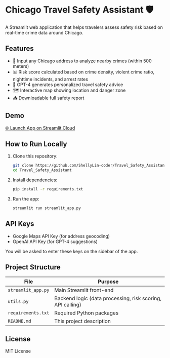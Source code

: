 # Chicago Travel Safety Assistant 🛡️

A Streamlit web application that helps travelers assess safety risk based on real-time crime data around Chicago.

## Features

- 📍 Input any Chicago address to analyze nearby crimes (within 500 meters)
- 📊 Risk score calculated based on crime density, violent crime ratio, nighttime incidents, and arrest rates
- 🧠 GPT-4 generates personalized travel safety advice
- 🗺️ Interactive map showing location and danger zone
- 📥 Downloadable full safety report

## Demo

[🌐 Launch App on Streamlit Cloud](https://share.streamlit.io/your-app-link)

## How to Run Locally

1. Clone this repository:
    ```bash
    git clone https://github.com/ShellyLin-coder/Travel_Safety_Assistant.git
    cd Travel_Safety_Assistant
    ```

2. Install dependencies:
    ```bash
    pip install -r requirements.txt
    ```

3. Run the app:
    ```bash
    streamlit run streamlit_app.py
    ```

## API Keys

- Google Maps API Key (for address geocoding)
- OpenAI API Key (for GPT-4 suggestions)

You will be asked to enter these keys on the sidebar of the app.

## Project Structure

| File | Purpose |
|-----|---------|
| `streamlit_app.py` | Main Streamlit front-end |
| `utils.py` | Backend logic (data processing, risk scoring, API calling) |
| `requirements.txt` | Required Python packages |
| `README.md` | This project description |

## License

MIT License

